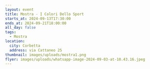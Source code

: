 ```yaml
---
layout: event
title: Mostra - I Colori Dello Sport
starts_at: 2024-09-13T17:30:00
ends_at: 2024-09-21T18:00:00
all_day: false
tags:
  - Mostra
location:
  city: Corbetta
  address: via Cattaneo 25
thumbnail: images/uploads/mostra1.png
flyer: images/uploads/whatsapp-image-2024-09-03-at-10.43.16.jpeg
---
```

